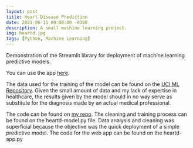 ```yaml
---
layout: post
title: Heart Disease Prediction
date: 2021-06-11 00:00:00 -0300
description: A small machine learning project.
img: heartd.jpg
tags: [Python, Machine Learning]
---
```


Demonstration of the Streamlit library for deployment of machine learning predictive models.

You can use the app [here](https://share.streamlit.io/acmarkes/heart-disease-webapp/main/heartd-app.py).

The data used for the training of the model can be found on the [UCI ML Repository](https://archive.ics.uci.edu/ml/datasets/heart+disease). Given the small amount of data and my lack of expertise in healthcare, the results given by the model should in no way serve as substitute for the diagnosis made by an actual medical professional.

The code can be found on [my repo](https://github.com/acmarkes/heart-disease-webapp). The cleaning and training process can be found on the heartd-model.py file. Data analysis and cleaning was superficial because the objective was the quick deployment of a simple predictive model. The code for the web app can be found on the heartd-app.py

